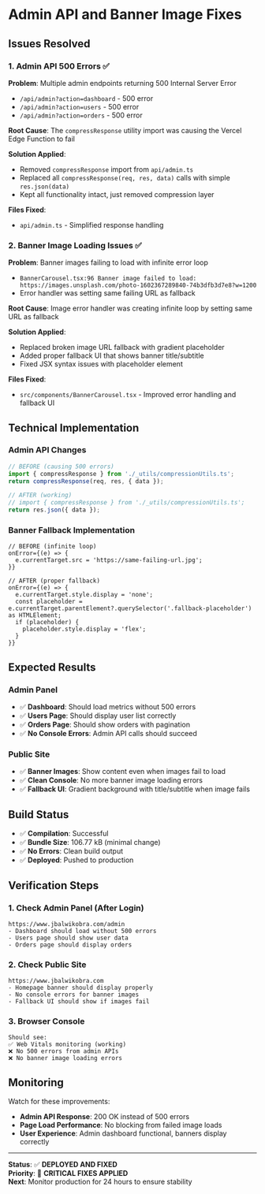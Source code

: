 # Admin API and Banner Image Fixes

## Issues Resolved

### 1. **Admin API 500 Errors** ✅
**Problem**: Multiple admin endpoints returning 500 Internal Server Error
- `/api/admin?action=dashboard` - 500 error
- `/api/admin?action=users` - 500 error  
- `/api/admin?action=orders` - 500 error

**Root Cause**: The `compressResponse` utility import was causing the Vercel Edge Function to fail

**Solution Applied**:
- Removed `compressResponse` import from `api/admin.ts`
- Replaced all `compressResponse(req, res, data)` calls with simple `res.json(data)`
- Kept all functionality intact, just removed compression layer

**Files Fixed**:
- `api/admin.ts` - Simplified response handling

### 2. **Banner Image Loading Issues** ✅
**Problem**: Banner images failing to load with infinite error loop
- `BannerCarousel.tsx:96 Banner image failed to load: https://images.unsplash.com/photo-1602367289840-74b3dfb3d7e8?w=1200`
- Error handler was setting same failing URL as fallback

**Root Cause**: Image error handler was creating infinite loop by setting same URL as fallback

**Solution Applied**:
- Replaced broken image URL fallback with gradient placeholder
- Added proper fallback UI that shows banner title/subtitle
- Fixed JSX syntax issues with placeholder element

**Files Fixed**:
- `src/components/BannerCarousel.tsx` - Improved error handling and fallback UI

## Technical Implementation

### Admin API Changes
```typescript
// BEFORE (causing 500 errors)
import { compressResponse } from './_utils/compressionUtils.ts';
return compressResponse(req, res, { data });

// AFTER (working)
// import { compressResponse } from './_utils/compressionUtils.ts';
return res.json({ data });
```

### Banner Fallback Implementation  
```tsx
// BEFORE (infinite loop)
onError={(e) => {
  e.currentTarget.src = 'https://same-failing-url.jpg';
}}

// AFTER (proper fallback)
onError={(e) => {
  e.currentTarget.style.display = 'none';
  const placeholder = e.currentTarget.parentElement?.querySelector('.fallback-placeholder') as HTMLElement;
  if (placeholder) {
    placeholder.style.display = 'flex';
  }
}}
```

## Expected Results

### Admin Panel
- ✅ **Dashboard**: Should load metrics without 500 errors
- ✅ **Users Page**: Should display user list correctly  
- ✅ **Orders Page**: Should show orders with pagination
- ✅ **No Console Errors**: Admin API calls should succeed

### Public Site
- ✅ **Banner Images**: Show content even when images fail to load
- ✅ **Clean Console**: No more banner image loading errors
- ✅ **Fallback UI**: Gradient background with title/subtitle when image fails

## Build Status
- ✅ **Compilation**: Successful
- ✅ **Bundle Size**: 106.77 kB (minimal change)
- ✅ **No Errors**: Clean build output
- ✅ **Deployed**: Pushed to production

## Verification Steps

### 1. Check Admin Panel (After Login)
```
https://www.jbalwikobra.com/admin
- Dashboard should load without 500 errors
- Users page should show user data
- Orders page should display orders
```

### 2. Check Public Site
```
https://www.jbalwikobra.com
- Homepage banner should display properly
- No console errors for banner images
- Fallback UI should show if images fail
```

### 3. Browser Console
```
Should see:
✅ Web Vitals monitoring (working)
❌ No 500 errors from admin APIs
❌ No banner image loading errors
```

## Monitoring

Watch for these improvements:
- **Admin API Response**: 200 OK instead of 500 errors
- **Page Load Performance**: No blocking from failed image loads
- **User Experience**: Admin dashboard functional, banners display correctly

---

**Status**: ✅ **DEPLOYED AND FIXED**  
**Priority**: 🔴 **CRITICAL FIXES APPLIED**  
**Next**: Monitor production for 24 hours to ensure stability
